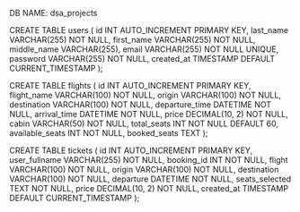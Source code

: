DB NAME: dsa_projects

CREATE TABLE users (
    id INT AUTO_INCREMENT PRIMARY KEY,
    last_name VARCHAR(255) NOT NULL,
    first_name VARCHAR(255) NOT NULL,
    middle_name VARCHAR(255),
    email VARCHAR(255) NOT NULL UNIQUE,
    password VARCHAR(255) NOT NULL,
    created_at TIMESTAMP DEFAULT CURRENT_TIMESTAMP
);

CREATE TABLE flights (
    id INT AUTO_INCREMENT PRIMARY KEY,
    flight_name VARCHAR(100) NOT NULL,
    origin VARCHAR(100) NOT NULL,
    destination VARCHAR(100) NOT NULL,
    departure_time DATETIME NOT NULL,
    arrival_time DATETIME NOT NULL,
    price DECIMAL(10, 2) NOT NULL,
    cabin VARCHAR(50) NOT NULL,
    total_seats INT NOT NULL DEFAULT 60,  
    available_seats INT NOT NULL,
    booked_seats TEXT
);

CREATE TABLE tickets (
    id INT AUTO_INCREMENT PRIMARY KEY,
    user_fullname VARCHAR(255) NOT NULL,
    booking_id INT NOT NULL,
    flight VARCHAR(100) NOT NULL,
    origin VARCHAR(100) NOT NULL,
    destination VARCHAR(100) NOT NULL,
    departure DATETIME NOT NULL,
    seats_selected TEXT NOT NULL,
    price DECIMAL(10, 2) NOT NULL,
    created_at TIMESTAMP DEFAULT CURRENT_TIMESTAMP
);
